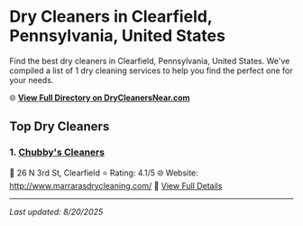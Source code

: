 # Dry Cleaners in Clearfield, Pennsylvania, United States

Find the best dry cleaners in Clearfield, Pennsylvania, United States. We've compiled a list of 1 dry cleaning services to help you find the perfect one for your needs.

🌐 **[View Full Directory on DryCleanersNear.com](https://drycleanersnear.com/city/US/Pennsylvania/Clearfield)**

## Top Dry Cleaners

### 1. [Chubby's Cleaners](https://drycleanersnear.com/dryCleaner/6886d9a9c1603fb16966f92f/chubby-s-cleaners)
📍 26 N 3rd St, Clearfield
⭐ Rating: 4.1/5
🌐 Website: http://www.marrarasdrycleaning.com/
🔗 [View Full Details](https://drycleanersnear.com/dryCleaner/6886d9a9c1603fb16966f92f/chubby-s-cleaners)


---

*Last updated: 8/20/2025*
